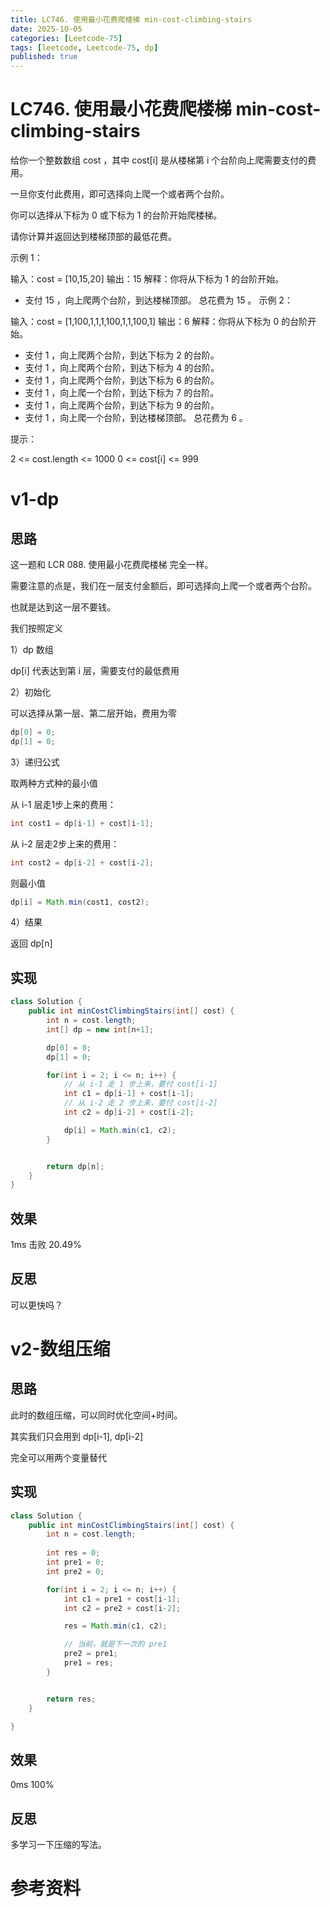 ```yaml
---
title: LC746. 使用最小花费爬楼梯 min-cost-climbing-stairs
date: 2025-10-05
categories: [Leetcode-75]
tags: [leetcode, Leetcode-75, dp]
published: true
---
```


# LC746. 使用最小花费爬楼梯 min-cost-climbing-stairs

给你一个整数数组 cost ，其中 cost[i] 是从楼梯第 i 个台阶向上爬需要支付的费用。

一旦你支付此费用，即可选择向上爬一个或者两个台阶。

你可以选择从下标为 0 或下标为 1 的台阶开始爬楼梯。

请你计算并返回达到楼梯顶部的最低花费。

示例 1：

输入：cost = [10,15,20]
输出：15
解释：你将从下标为 1 的台阶开始。
- 支付 15 ，向上爬两个台阶，到达楼梯顶部。
总花费为 15 。
示例 2：

输入：cost = [1,100,1,1,1,100,1,1,100,1]
输出：6
解释：你将从下标为 0 的台阶开始。
- 支付 1 ，向上爬两个台阶，到达下标为 2 的台阶。
- 支付 1 ，向上爬两个台阶，到达下标为 4 的台阶。
- 支付 1 ，向上爬两个台阶，到达下标为 6 的台阶。
- 支付 1 ，向上爬一个台阶，到达下标为 7 的台阶。
- 支付 1 ，向上爬两个台阶，到达下标为 9 的台阶。
- 支付 1 ，向上爬一个台阶，到达楼梯顶部。
总花费为 6 。
 

提示：

2 <= cost.length <= 1000
0 <= cost[i] <= 999

# v1-dp

## 思路

这一题和 LCR 088. 使用最小花费爬楼梯 完全一样。

需要注意的点是，我们在一层支付金额后，即可选择向上爬一个或者两个台阶。

也就是达到这一层不要钱。

我们按照定义

1）dp 数组

dp[i] 代表达到第 i 层，需要支付的最低费用

2）初始化

可以选择从第一层、第二层开始，费用为零

```java
dp[0] = 0;
dp[1] = 0;
```

3）递归公式

取两种方式种的最小值

从 i-1 层走1步上来的费用：

```java
int cost1 = dp[i-1] + cost[i-1];
```

从 i-2 层走2步上来的费用：

```java
int cost2 = dp[i-2] + cost[i-2];
```

则最小值

```java
dp[i] = Math.min(cost1, cost2);
```

4）结果

返回 dp[n]

## 实现

```java
class Solution {
    public int minCostClimbingStairs(int[] cost) {
        int n = cost.length;
        int[] dp = new int[n+1];

        dp[0] = 0;
        dp[1] = 0;

        for(int i = 2; i <= n; i++) {
            // 从 i-1 走 1 步上来，要付 cost[i-1]
            int c1 = dp[i-1] + cost[i-1];
            // 从 i-2 走 2 步上来，要付 cost[i-2]
            int c2 = dp[i-2] + cost[i-2];

            dp[i] = Math.min(c1, c2);
        }


        return dp[n];
    }
}
```

## 效果

1ms 击败 20.49%

## 反思

可以更快吗？

# v2-数组压缩

## 思路

此时的数组压缩，可以同时优化空间+时间。

其实我们只会用到 dp[i-1], dp[i-2]

完全可以用两个变量替代

## 实现

```java
class Solution {
    public int minCostClimbingStairs(int[] cost) {
        int n = cost.length;
        
        int res = 0;
        int pre1 = 0;
        int pre2 = 0;

        for(int i = 2; i <= n; i++) {
            int c1 = pre1 + cost[i-1];
            int c2 = pre2 + cost[i-2];

            res = Math.min(c1, c2);

            // 当前，就是下一次的 pre1
            pre2 = pre1;
            pre1 = res;
        }


        return res;
    }

}
```

## 效果

0ms 100%

## 反思

多学习一下压缩的写法。

# 参考资料